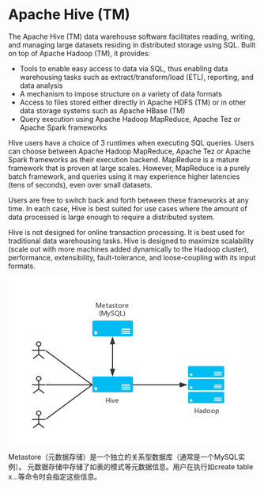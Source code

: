 # Apache Hive (TM)
The Apache Hive (TM) data warehouse software facilitates reading, writing, and managing large datasets residing in distributed storage using SQL. Built on top of Apache Hadoop (TM), it provides:  
* Tools to enable easy access to data via SQL, thus enabling data warehousing tasks such as extract/transform/load (ETL), reporting, and data analysis
* A mechanism to impose structure on a variety of data formats
* Access to files stored either directly in Apache HDFS (TM) or in other data storage systems such as Apache HBase (TM)
* Query execution using Apache Hadoop MapReduce, Apache Tez or Apache Spark frameworks

Hive users have a choice of 3 runtimes when executing SQL queries. Users can choose between Apache Hadoop MapReduce, Apache Tez or Apache Spark frameworks as their execution backend. MapReduce is a mature framework that is proven at large scales. However, MapReduce is a purely batch framework, and queries using it may experience higher latencies (tens of seconds), even over small datasets.

Users are free to switch back and forth between these frameworks at any time. In each case, Hive is best suited for use cases where the amount of data processed is large enough to require a distributed system.  

Hive is not designed for online transaction processing. It is best used for traditional data warehousing tasks. Hive is designed to maximize scalability (scale out with more machines added dynamically to the Hadoop cluster), performance, extensibility, fault-tolerance, and loose-coupling with its input formats.  

![Hive](picture/Hive.jpg)

Metastore（元数据存储）是一个独立的关系型数据库（通常是一个MySQL实例）。
元数据存储中存储了如表的模式等元数据信息。用户在执行如create table x...等命令时会指定这些信息。
